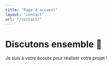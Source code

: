 ```yaml
---
title: "Page d'accueil"
layout: "contact"
url: "/contact/"
---
```



# Discutons ensemble :fallen_leaf:
Je suis à votre écoute pour réaliser votre projet !